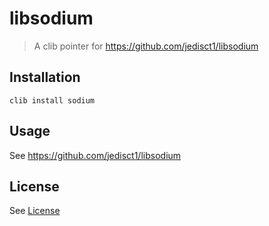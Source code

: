libsodium
=========

> A clib pointer for https://github.com/jedisct1/libsodium

## Installation

```ch
clib install sodium
```

## Usage

See https://github.com/jedisct1/libsodium

## License

See [License](https://github.com/jedisct1/libsodium/blob/master/LICENSE)
